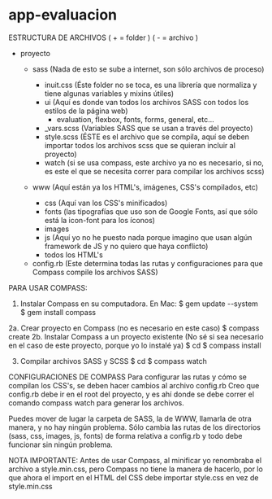 app-evaluacion
==============

ESTRUCTURA DE ARCHIVOS
( + = folder  )
( - = archivo )

+ proyecto

	+ sass (Nada de esto se sube a internet, son sólo archivos de proceso)
		+ inuit.css (Éste folder no se toca, es una librería que normaliza y tiene algunas variables y mixins útiles)
		+ ui (Aquí es donde van todos los archivos SASS con todos los estilos de la página web)
			- evaluation, flexbox, fonts, forms, general, etc... 
		- _vars.scss (Variables SASS que se usan a través del proyecto)
		- style.scss (ÉSTE es el archivo que se compila, aquí se deben importar todos los archivos scss que se quieran incluir al proyecto)
		- watch (si se usa compass, este archivo ya no es necesario, si no, es este el que se necesita correr para compilar los archivos scss)

	+ www (Aquí están ya los HTML's, imágenes, CSS's compilados, etc)
		+ css (Aquí van los CSS's minificados)
		+ fonts (las tipografías que uso son de Google Fonts, así que sólo está la icon-font para los íconos)
		+ images 
		+ js (Aquí yo no he puesto nada porque imagino que usan algún framework de JS y no quiero que haya conflicto)
		- todos los HTML's

	- config.rb (Este determina todas las rutas y configuraciones para que Compass compile los archivos SASS)



PARA USAR COMPASS:
1.  Instalar Compass en su computadora. 
	En Mac:
		$ gem update --system
		$ gem install compass

2a. Crear proyecto en Compass (no es necesario en este caso)
		$ compass create <myproject>
2b. Instalar Compass a un proyecto existente (No sé si sea necesario en el caso de este proyecto, porque yo lo instalé ya)
		$ cd <myproject>
		$ compass install

3.  Compilar archivos SASS y SCSS
		$ cd <myproject>
		$ compass watch


CONFIGURACIONES DE COMPASS
Para configurar las rutas y cómo se compilan los CSS's, se deben hacer cambios al archivo config.rb
Creo que config.rb debe ir en el root del proyecto, y es ahí donde se debe correr el comando compass watch para generar los archivos.

Puedes mover de lugar la carpeta de SASS, la de WWW, llamarla de otra manera, y no hay ningún problema.
Sólo cambia las rutas de los directorios (sass, css, images, js, fonts) de forma relativa a config.rb y todo debe funcionar sin ningún problema.


NOTA IMPORTANTE:
Antes de usar Compass, al minificar yo renombraba el archivo a style.min.css, pero Compass no tiene la manera de hacerlo, por lo que ahora el import en el HTML del CSS debe importar style.css en vez de style.min.css





